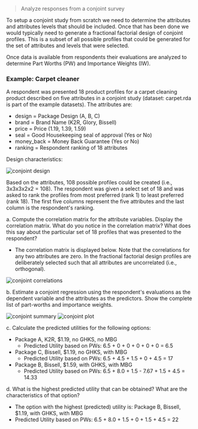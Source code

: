 > Analyze responses from a conjoint survey

To setup a conjoint study from scratch we need to determine the attributes and attributes levels that should be included. Once that has been done we would typically need to generate a fractional factorial design of conjoint profiles. This is a subset of all possible profiles that could be generated for the set of attributes and levels that were selected.

Once data is available from respondents their evaluations are analyzed to determine Part Worths (PW) and Importance Weights (IW).

### Example: Carpet cleaner

A respondent was presented 18 product profiles for a carpet cleaning product described on five attributes in a conjoint study (dataset: carpet.rda is part of the example datasets). The attributes are:

- design = Package Design (A, B, C)
- brand = Brand Name (K2R, Glory, Bissell)
- price = Price (1.19, 1.39, 1.59)
- seal = Good Housekeeping seal of approval (Yes or No)
- money_back = Money Back Guarantee (Yes or No)
- ranking = Respondent ranking of 18 attributes

Design characteristics:

![conjoint design](figures_multivariate/conjoint_carpet_design.png)

Based on the attributes, 108 possible profiles could be created (i.e., 3x3x3x2x2 = 108). The respondent was given a select set of 18 and was asked to rank the profiles from most preferred (rank 1) to least preferred (rank 18).  The first five columns represent the five attributes and the last column is the respondent's ranking.

a. Compute the correlation matrix for the attribute variables. Display the correlation matrix.  What do you notice in the correlation matrix? What does this say about the particular set of 18 profiles that was presented to the respondent?

* The correlation matrix is displayed below. Note that the correlations for any two attributes are zero. In the fractional factorial design profiles are deliberately selected such that all attributes are uncorrelated (i.e., orthogonal).

![conjoint correlations](figures_multivariate/conjoint_corr_mat.png)

b. Estimate a conjoint regression using the respondent's evaluations as the dependent variable and the attributes as the predictors. Show the complete list of part-worths and importance weights.

![conjoint summary](figures_multivariate/conjoint_summary.png)
![conjoint plot](figures_multivariate/conjoint_plot.png)

c. Calculate the predicted utilities for the following options:

* Package A, K2R, $1.19, no GHKS, no MBG
	- Predicted Utility based on PWs: 6.5 + 0 + 0 + 0 + 0 + 0 = 6.5
* Package C, Bissell, $1.19, no GHKS, with MBG
	- Predicted Utility based on PWs: 6.5 + 4.5 + 1.5 + 0 + 4.5 = 17
* Package B, Bissell, $1.59, with GHKS, with MBG
	- Predicted Utility based on PWs: 6.5 + 8.0 + 1.5 - 7.67 + 1.5 + 4.5 = 14.33

d. What is the highest predicted utility that can be obtained? What are the characteristics of that option?

*	The option with the highest (predicted) utility is: Package B, Bissell, $1.19, with GHKS, with MBG
*	Predicted Utility based on PWs: 6.5 + 8.0 + 1.5 + 0 + 1.5 + 4.5 = 22

